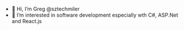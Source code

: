 - 👋 Hi, I’m Greg @sztechmiler
- 👀 I’m interested in software development especially wth C#, ASP.Net and React.js
<!---
sztechmiler/sztechmiler is a ✨ special ✨ repository because its `README.md` (this file) appears on your GitHub profile.
You can click the Preview link to take a look at your changes.
--->
